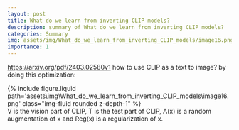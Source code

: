```yaml
---
layout: post
title: What do we learn from inverting CLIP models?
description: summary of What do we learn from inverting CLIP models?
categories: Summary
img: assets/img/What_do_we_learn_from_inverting_CLIP_models/image16.png
importance: 1
---
```



https://arxiv.org/pdf/2403.02580v1
how to use CLIP as a text to image?
by doing this optimization:
<div class="row">
        <div class="col-sm mt-3 mt-md-0">
            {% include figure.liquid path='assets\img\What_do_we_learn_from_inverting_CLIP_models\image16.png' class="img-fluid rounded z-depth-1" %}
        </div>
    </div>
V is the vision part of CLIP, T is the test part of CLIP, A(x) is a random augmentation of x and Reg(x) is a regularization of x. 
